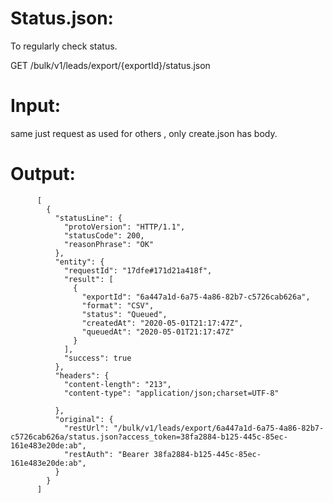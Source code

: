 
Status.json:
===========

To regularly check status.

GET /bulk/v1/leads/export/{exportId}/status.json



Input:
=====

same just request as used for others , only create.json has body.


Output:
=======


          [
            {
              "statusLine": {
                "protoVersion": "HTTP/1.1",
                "statusCode": 200,
                "reasonPhrase": "OK"
              },
              "entity": {
                "requestId": "17dfe#171d21a418f",
                "result": [
                  {
                    "exportId": "6a447a1d-6a75-4a86-82b7-c5726cab626a",
                    "format": "CSV",
                    "status": "Queued",
                    "createdAt": "2020-05-01T21:17:47Z",
                    "queuedAt": "2020-05-01T21:17:47Z"
                  }
                ],
                "success": true
              },
              "headers": {
                "content-length": "213",
                "content-type": "application/json;charset=UTF-8" 

              },
              "original": {
                "restUrl": "/bulk/v1/leads/export/6a447a1d-6a75-4a86-82b7-c5726cab626a/status.json?access_token=38fa2884-b125-445c-85ec-161e483e20de:ab",
                "restAuth": "Bearer 38fa2884-b125-445c-85ec-161e483e20de:ab",
              }
            }
          ]
